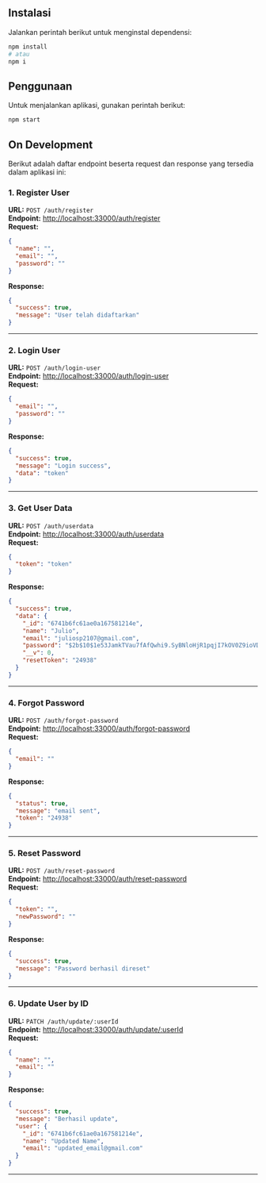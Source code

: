 ## Instalasi

Jalankan perintah berikut untuk menginstal dependensi:

```bash
npm install
# atau
npm i
```

## Penggunaan

Untuk menjalankan aplikasi, gunakan perintah berikut:

```bash
npm start
```

## On Development

Berikut adalah daftar endpoint beserta request dan response yang tersedia dalam aplikasi ini:

### 1. **Register User**
**URL:** `POST /auth/register`  
**Endpoint:** [http://localhost:33000/auth/register](http://localhost:33000/auth/register)  
**Request:**
```json
{
  "name": "",
  "email": "",
  "password": ""
}
```
**Response:**
```json
{
  "success": true,
  "message": "User telah didaftarkan"
}
```

---

### 2. **Login User**
**URL:** `POST /auth/login-user`  
**Endpoint:** [http://localhost:33000/auth/login-user](http://localhost:33000/auth/login-user)  
**Request:**
```json
{
  "email": "",
  "password": ""
}
```
**Response:**
```json
{
  "success": true,
  "message": "Login success",
  "data": "token"
}
```

---

### 3. **Get User Data**
**URL:** `POST /auth/userdata`  
**Endpoint:** [http://localhost:33000/auth/userdata](http://localhost:33000/auth/userdata)  
**Request:**
```json
{
  "token": "token"
}
```
**Response:**
```json
{
  "success": true,
  "data": {
    "_id": "6741b6fc61ae0a167581214e",
    "name": "Julio",
    "email": "juliosp2107@gmail.com",
    "password": "$2b$10$1e53JamkTVau7fAfQwhi9.SyBNloHjR1pqjI7kOV0Z9ioVDV4tvfG",
    "__v": 0,
    "resetToken": "24938"
  }
}
```

---

### 4. **Forgot Password**
**URL:** `POST /auth/forgot-password`  
**Endpoint:** [http://localhost:33000/auth/forgot-password](http://localhost:33000/auth/forgot-password)  
**Request:**
```json
{
  "email": ""
}
```
**Response:**
```json
{
  "status": true,
  "message": "email sent",
  "token": "24938"
}
```

---

### 5. **Reset Password**
**URL:** `POST /auth/reset-password`  
**Endpoint:** [http://localhost:33000/auth/reset-password](http://localhost:33000/auth/reset-password)  
**Request:**
```json
{
  "token": "",
  "newPassword": ""
}
```
**Response:**
```json
{
  "success": true,
  "message": "Password berhasil direset"
}
```

---

### 6. **Update User by ID**
**URL:** `PATCH /auth/update/:userId`  
**Endpoint:** [http://localhost:33000/auth/update/:userId](http://localhost:33000/auth/update/:userId)  
**Request:**
```json
{
  "name": "",
  "email": ""
}
```
**Response:**
```json
{
  "success": true,
  "message": "Berhasil update",
  "user": {
    "_id": "6741b6fc61ae0a167581214e",
    "name": "Updated Name",
    "email": "updated_email@gmail.com"
  }
}
```

---
